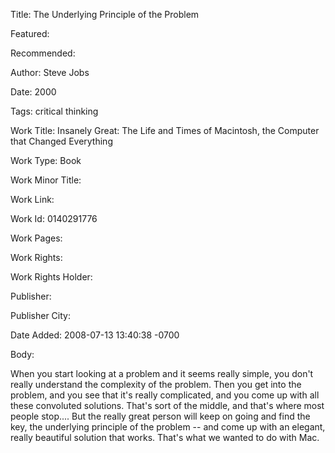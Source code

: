 Title: The Underlying Principle of the Problem

Featured: 

Recommended: 

Author: Steve Jobs

Date: 2000

Tags: critical thinking

Work Title: Insanely Great: The Life and Times of Macintosh, the Computer that Changed Everything

Work Type: Book

Work Minor Title:  

Work Link: 

Work Id:  0140291776

Work Pages:  

Work Rights:  

Work Rights Holder:  

Publisher:  

Publisher City:  

Date Added: 2008-07-13 13:40:38 -0700

Body:

When you start looking at a problem and it seems really simple, you don't really understand the complexity of the problem. Then you get into the problem, and you see that it's really complicated, and you come up with all these convoluted solutions. That's sort of the middle, and that's where most people stop.... But the really great person will keep on going and find the key, the underlying principle of the problem -- and come up with an elegant, really beautiful solution that works. That's what we wanted to do with Mac.


